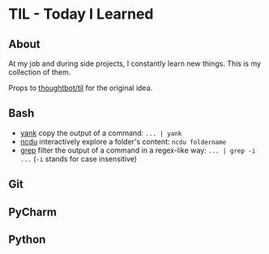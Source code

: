 # TIL - Today I Learned

## About
At my job and during side projects, I constantly learn new things. This is my collection of them.

Props to [thoughtbot/til](https://github.com/thoughtbot/til) for the original idea.

## Bash

- [yank]() copy the output of a command: `... | yank`
- [ncdu]() interactively explore a folder's content: `ncdu foldername`
- [grep]() filter the output of a command in a regex-like way: `... | grep -i ...` (`-i` stands for case insensitive)

## Git

## PyCharm

## Python
